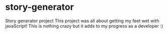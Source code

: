 # story-generator
Story generator project
This project was all about getting my feet wet with javaScript!
This is nothing crazy but it adds to my progress as a developer :)
